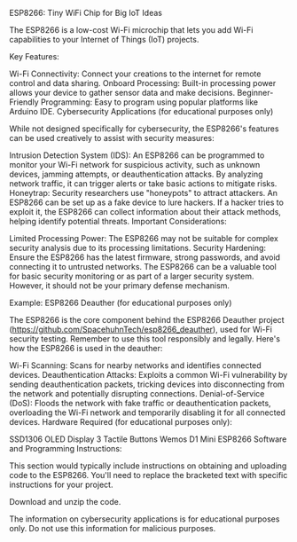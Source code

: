 ESP8266: Tiny WiFi Chip for Big IoT Ideas

The ESP8266 is a low-cost Wi-Fi microchip that lets you add Wi-Fi capabilities to your Internet of Things (IoT) projects.

Key Features:

Wi-Fi Connectivity: Connect your creations to the internet for remote control and data sharing.
Onboard Processing: Built-in processing power allows your device to gather sensor data and make decisions.
Beginner-Friendly Programming: Easy to program using popular platforms like Arduino IDE.
Cybersecurity Applications (for educational purposes only)

While not designed specifically for cybersecurity, the ESP8266's features can be used creatively to assist with security measures:

Intrusion Detection System (IDS): An ESP8266 can be programmed to monitor your Wi-Fi network for suspicious activity, such as unknown devices, jamming attempts, or deauthentication attacks. By analyzing network traffic, it can trigger alerts or take basic actions to mitigate risks.
Honeytrap: Security researchers use "honeypots" to attract attackers. An ESP8266 can be set up as a fake device to lure hackers. If a hacker tries to exploit it, the ESP8266 can collect information about their attack methods, helping identify potential threats.
Important Considerations:

Limited Processing Power: The ESP8266 may not be suitable for complex security analysis due to its processing limitations.
Security Hardening: Ensure the ESP8266 has the latest firmware, strong passwords, and avoid connecting it to untrusted networks.
The ESP8266 can be a valuable tool for basic security monitoring or as part of a larger security system. However, it should not be your primary defense mechanism.

Example: ESP8266 Deauther (for educational purposes only)

The ESP8266 is the core component behind the ESP8266 Deauther project (https://github.com/SpacehuhnTech/esp8266_deauther), used for Wi-Fi security testing. Remember to use this tool responsibly and legally. Here's how the ESP8266 is used in the deauther:

Wi-Fi Scanning: Scans for nearby networks and identifies connected devices.
Deauthentication Attacks: Exploits a common Wi-Fi vulnerability by sending deauthentication packets, tricking devices into disconnecting from the network and potentially disrupting connections.
Denial-of-Service (DoS): Floods the network with fake traffic or deauthentication packets, overloading the Wi-Fi network and temporarily disabling it for all connected devices.
Hardware Required (for educational purposes only):

SSD1306 OLED Display
3 Tactile Buttons
Wemos D1 Mini ESP8266
Software and Programming Instructions:

This section would typically include instructions on obtaining and uploading code to the ESP8266. You'll need to replace the bracketed text with specific instructions for your project.

Download and unzip the code. 

The information on cybersecurity applications is for educational purposes only. Do not use this information for malicious purposes.
